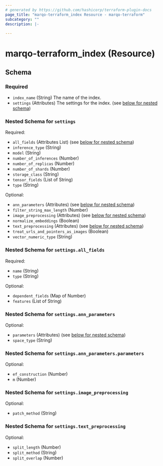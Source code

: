 ```yaml
---
# generated by https://github.com/hashicorp/terraform-plugin-docs
page_title: "marqo-terraform_index Resource - marqo-terraform"
subcategory: ""
description: |-
  
---
```


# marqo-terraform_index (Resource)





<!-- schema generated by tfplugindocs -->
## Schema

### Required

- `index_name` (String) The name of the index.
- `settings` (Attributes) The settings for the index. (see [below for nested schema](#nestedatt--settings))

<a id="nestedatt--settings"></a>
### Nested Schema for `settings`

Required:

- `all_fields` (Attributes List) (see [below for nested schema](#nestedatt--settings--all_fields))
- `inference_type` (String)
- `model` (String)
- `number_of_inferences` (Number)
- `number_of_replicas` (Number)
- `number_of_shards` (Number)
- `storage_class` (String)
- `tensor_fields` (List of String)
- `type` (String)

Optional:

- `ann_parameters` (Attributes) (see [below for nested schema](#nestedatt--settings--ann_parameters))
- `filter_string_max_length` (Number)
- `image_preprocessing` (Attributes) (see [below for nested schema](#nestedatt--settings--image_preprocessing))
- `normalize_embeddings` (Boolean)
- `text_preprocessing` (Attributes) (see [below for nested schema](#nestedatt--settings--text_preprocessing))
- `treat_urls_and_pointers_as_images` (Boolean)
- `vector_numeric_type` (String)

<a id="nestedatt--settings--all_fields"></a>
### Nested Schema for `settings.all_fields`

Required:

- `name` (String)
- `type` (String)

Optional:

- `dependent_fields` (Map of Number)
- `features` (List of String)


<a id="nestedatt--settings--ann_parameters"></a>
### Nested Schema for `settings.ann_parameters`

Optional:

- `parameters` (Attributes) (see [below for nested schema](#nestedatt--settings--ann_parameters--parameters))
- `space_type` (String)

<a id="nestedatt--settings--ann_parameters--parameters"></a>
### Nested Schema for `settings.ann_parameters.parameters`

Optional:

- `ef_construction` (Number)
- `m` (Number)



<a id="nestedatt--settings--image_preprocessing"></a>
### Nested Schema for `settings.image_preprocessing`

Optional:

- `patch_method` (String)


<a id="nestedatt--settings--text_preprocessing"></a>
### Nested Schema for `settings.text_preprocessing`

Optional:

- `split_length` (Number)
- `split_method` (String)
- `split_overlap` (Number)
